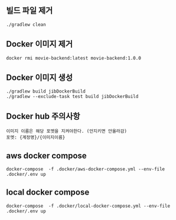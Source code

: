 ## 빌드 파일 제거

```
./gradlew clean
```

## Docker 이미지 제거

```
docker rmi movie-backend:latest movie-backend:1.0.0
```

## Docker 이미지 생성

```
./gradlew build jibDockerBuild
./gradlew --exclude-task test build jibDockerBuild
```

## Docker hub 주의사항
```
이미지 이름은 해당 포멧을 지켜야한다. (안지키면 안올라감)
포멧: {계정명}/{이미지이름}
```

## aws docker compose
```
docker-compose  -f .docker/aws-docker-compose.yml --env-file .docker/.env up
```

## local docker compose
```
docker-compose  -f .docker/local-docker-compose.yml --env-file .docker/.env up
```